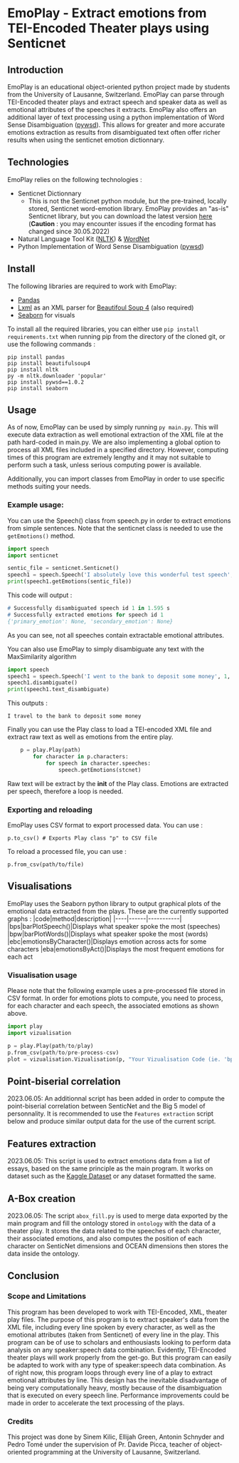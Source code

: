 # EmoPlay - Extract emotions from TEI-Encoded Theater plays using Senticnet
## Introduction
EmoPlay is an educational object-oriented python project made by students from the University of Lausanne, Switzerland. EmoPlay can parse through TEI-Encoded theater plays and extract speech and speaker data as well as emotional attributes of the speeches it extracts. EmoPlay also offers an additional layer of text processing using a python implementation of Word Sense Disambiguation ([pywsd](https://github.com/alvations/pywsd)). This allows for greater and more accurate emotions extraction as results from disambiguated text often offer richer results when using the senticnet emotion dictionnary.
## Technologies
EmoPlay relies on the following technologies :
* Senticnet Dictionnary
    * This is not the Senticnet python module, but the pre-trained, locally stored, Senticnet word-emotion library. EmoPlay provides an "as-is" Senticnet library, but you can download the latest version [here](https://sentic.net/senticnet.zip) (**Caution** : you may encounter issues if the encoding format has changed since 30.05.2022)
* Natural Language Tool Kit ([NLTK](https://www.nltk.org/)) & [WordNet](https://wordnet.princeton.edu/)
* Python Implementation of Word Sense Disambiguation ([pywsd](https://github.com/alvations/pywsd))
## Install

The following libraries are required to work with EmoPlay:
* [Pandas](https://pandas.pydata.org/)
* [Lxml](https://lxml.de/) as an XML parser for [Beautifoul Soup 4](https://www.crummy.com/software/BeautifulSoup/) (also required)
* [Seaborn](https://seaborn.pydata.org/) for visuals

To install all the required libraries, you can either use `pip install requirements.txt` when running pip from the directory of the cloned git, or use the following commands :

```
pip install pandas
pip install beautifulsoup4
pip install nltk
py -m nltk.downloader 'popular'
pip install pywsd==1.0.2
pip install seaborn
```
## Usage
As of now, EmoPlay can be used by simply running `py main.py`. This will execute data extraction as well emotional extraction of the XML file at the path hard-coded in main.py. We are also implementing a global option to process all XML files included in a specified directory. However, computing times of this program are extremely lengthy and it may not suitable to perform such a task, unless serious computing power is available.

Additionally, you can import classes from EmoPlay in order to use specific methods suiting your needs.
### Example usage:
You can use the Speech() class from speech.py in order to extract emotions from simple sentences. Note that the senticnet class is needed to use the `getEmotions()` method.
```python
import speech
import senticnet

sentic_file = senticnet.Senticnet()
speech1 = speech.Speech('I absolutely love this wonderful test speech', 1, 1)
print(speech1.getEmotions(sentic_file))
```
This code will output :
```p
# Successfully disambiguated speech id 1 in 1.595 s
# Successfully extracted emotions for speech id 1
{'primary_emotion': None, 'secondary_emotion': None}
```
As you can see, not all speeches contain extractable emotional attributes.

You can also use EmoPlay to simply disambiguate any text with the MaxSimilarity algorithm
```python
import speech
speech1 = speech.Speech('I went to the bank to deposit some money', 1, 1)
speech1.disambiguate()
print(speech1.text_disambiguate)
```
This outputs :

```
I travel to the bank to deposit some money
```

Finally you can use the Play class to load a TEI-encoded XML file and extract raw text as well as emotions from the entire play.
```python
    p = play.Play(path)
        for character in p.characters:
            for speech in character.speeches:
                speech.getEmotions(stcnet)
```
Raw text will be extract by the __init__ of the Play class. Emotions are extracted per speech, therefore a loop is needed.
### Exporting and reloading
EmoPlay uses CSV format to export processed data. You can use :
```
p.to_csv() # Exports Play class "p" to CSV file
```
To reload a processed file, you can use :
```
p.from_csv(path/to/file)
```

## Visualisations
EmoPlay uses the Seaborn python library to output graphical plots of the emotional data extracted from the plays. These are the currently supported graphs :
|code|method|description|
|----|------|-----------|
|bps|barPlotSpeech()|Displays what speaker spoke the most (speeches)
|bpw|barPlotWords()|Displays what speaker spoke the most (words)
|ebc|emotionsByCharacter()|Displays emotion across acts for some characters
|eba|emotionsByAct()|Displays the most frequent emotions for each act

### Visualisation usage
Please note that the following example uses a pre-processed file stored in CSV format. In order for emotions plots to compute, you need to process, for each character and each speech, the associated emotions as shown above.
```python
import play
import vizualisation

p = play.Play(path/to/play)
p.from_csv(path/to/pre-process-csv)
plot = vizualisation.Vizualisation(p, "Your Vizualisation Code (ie. 'bps')")
```

## Point-biserial correlation
2023.06.05: An additionnal script has been added in order to compute the point-biserial correlation between SenticNet and the Big 5 model of personnality. It is recommended to use the ```Features extraction``` script below and produce similar output data for the use of the current script.

## Features extraction
2023.06.05: This script is used to extract emotions data from a list of essays, based on the same principle as the main program. It works on dataset such as the [Kaggle Dataset](https://www.kaggle.com/datasets/manjarinandimajumdar/essayscsv) or any dataset formatted the same.

## A-Box creation
2023.06.05: The script ```abox_fill.py``` is used to merge data exported by the main program and fill the ontology stored in ```ontology``` with the data of a theater play. It stores the data related to the speeches of each character, their associated emotions, and also computes the position of each character on SenticNet dimensions and OCEAN dimensions then stores the data inside the ontology.

## Conclusion
### Scope and Limitations
This program has been developed to work with TEI-Encoded, XML, theater play files. The purpose of this program is to extract speaker's data from the XML file, including every line spoken by every character, as well as the emotional attributes (taken from Senticnet) of every line in the play.
This program can be of use to scholars and enthousiasts looking to perform data analysis on any speaker:speech data combination. Evidently, TEI-Encoded theater plays will work properly from the get-go.
But this program can easily be adapted to work with any type of speaker:speech data combination.
As of right now, this program loops through every line of a play to extract emotional attributes by line.
This design has the inevitable disadvantage of being very computationally heavy, mostly because of the disambiguation that is executed on every speech line. Performance improvements could be made in order to accelerate the text processing of the plays.

### Credits
This project was done by Sinem Kilic, Ellijah Green, Antonin Schnyder and Pedro Tomé under the supervision of Pr. Davide Picca, teacher of object-oriented programming at the University of Lausanne, Switzerland.
